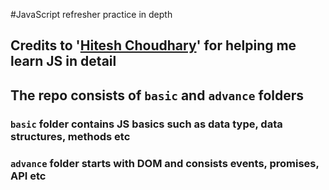 #JavaScript refresher practice in depth

## Credits to '[Hitesh Choudhary](https://github.com/hiteshchoudhary/)' for helping me learn JS in detail

## The repo consists of `basic` and `advance` folders

### `basic` folder contains JS basics such as data type, data structures, methods etc

### `advance` folder starts with DOM and consists events, promises, API etc
